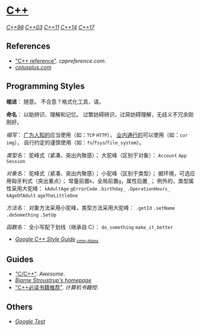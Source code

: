 # [C++](https://isocpp.org/)

[*C++98*](https://iso.org/standard/25845.html)
[*C++03*](https://iso.org/standard/38110.html)
[*C++11*](https://iso.org/standard/50372.html)
[*C++14*](https://iso.org/standard/64029.html)
[*C++17*](https://iso.org/standard/68564.html)

## References

+ ["C++ reference"](http://en.cppreference.com/w/cpp). *cppreference.com*.
+ [*cplusplus.com*](http://cplusplus.com/)

## Programming Styles

**缩进**：
随意。
不合意？格式化工具，请。

**命名**：
以助辨识、理解和记忆。
过繁妨碍辨识，过简妨碍理解，无歧义不冗余刚刚好。

*缩写*：
[广为人知的](http://wikipedia.org "Wikipedia 可查的")应当使用（如：`TCP` `HTTP`），
[业内通行的](http://Abbreviations.com "Abbreviations 推荐的")可以使用（如：`cur` `img`），
自行约定的谨慎使用（如：`fs`/`fsys`/`file_system`）。

*类型名*：
驼峰式（紧凑、突出内聚感）；
大驼峰（区别于对象）：
`Account` `App` `Session`

*对象名*：
驼峰式（紧凑、突出内聚感）；
小驼峰（区别于类型）；
据环境，可选应用匈牙利式（突出重点）；
常量前置`k`，全局前置`g`，属性后置`_`；
例外的，类型属性采用大驼峰：
`kAdultAge` `gErrorCode` `.birthday_` `.OperationHours_` `kAgeOfAdult` `ageTheLittleOne`

*方法名*：
对象方法采用小驼峰，类型方法采用大驼峰：
`.getId` `.setName` `.doSomething` `.SetUp`

*函数名*：
全小写配下划线（继承自 C）：
`do_something` `make_it_better`

+ [*Google C++ Style Guide*](https://google.github.io/styleguide/cppguide)<sub> [*cmn-Hans*](http://zh-google-styleguide.readthedocs.org/)</sub>

## Guides

+ ["C/C++"](http://fffaraz.github.io/awesome-cpp/). *Awesome*.
+ [*Bjarne Stroustrup's homepage*](http://stroustrup.com/)
+ ["C++必读书籍推荐"](http://bestcbooks.com/recommended-cpp-books/). *计算机书籍控*.

## Others

+ [*Google Test*](https://github.com/google/googletest)
